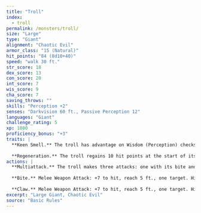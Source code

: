 ```yaml
---
title: "Troll"
index:
  - troll
permalink: /monsters/troll/
size: "Large"
type: "Giant"
alignment: "Chaotic Evil"
armor_class: "15 (Natural)"
hit_points: "84 (8d10+40)"
speed: "walk 30 ft."
str_score: 18
dex_score: 13
con_score: 20
int_score: 7
wis_score: 9
cha_score: 7
saving_throws: ""
skills: "Perception +2"
senses: "Darkvision 60 ft., Passive Perception 12"
languages: "Giant"
challenge_rating: 5
xp: 1800
proficiency_bonus: "+3"
traits: |
  **Keen Smell.** The troll has advantage on Wisdom (Perception) checks that rely on smell.
  
  **Regeneration.** The troll regains 10 hit points at the start of its turn. If the troll takes acid or fire damage, this trait doesn't function at the start of the troll's next turn. The troll dies only if it starts its turn with 0 hit points and doesn't regenerate.
actions: |
  **Multiattack.** The troll makes three attacks: one with its bite and two with its claws.
  
  **Bite.** Melee Weapon Attack: +7 to hit, reach 5 ft., one target. Hit: 7 (1d6 + 4) piercing damage.
  
  **Claw.** Melee Weapon Attack: +7 to hit, reach 5 ft., one target. Hit: 11 (2d6 + 4) slashing damage.  
excerpt: "Large Giant, Chaotic Evil"
source: "Basic Rules"
---
```

